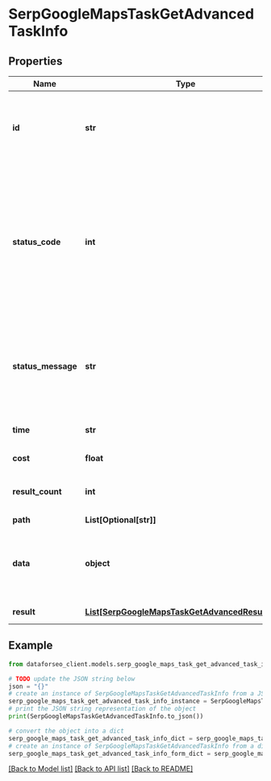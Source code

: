 # SerpGoogleMapsTaskGetAdvancedTaskInfo


## Properties

Name | Type | Description | Notes
------------ | ------------- | ------------- | -------------
**id** | **str** | task identifier unique task identifier in our system in the UUID format | [optional] 
**status_code** | **int** | status code of the task generated by DataForSEO, can be within the following range: 10000-60000 you can find the full list of the response codes here | [optional] 
**status_message** | **str** | informational message of the task you can find the full list of general informational messages here | [optional] 
**time** | **str** | execution time, seconds | [optional] 
**cost** | **float** | total tasks cost, USD | [optional] 
**result_count** | **int** | number of elements in the result array | [optional] 
**path** | **List[Optional[str]]** | URL path | [optional] 
**data** | **object** | contains the same parameters that you specified in the POST request | [optional] 
**result** | [**List[SerpGoogleMapsTaskGetAdvancedResultInfo]**](SerpGoogleMapsTaskGetAdvancedResultInfo.md) | array of results | [optional] 

## Example

```python
from dataforseo_client.models.serp_google_maps_task_get_advanced_task_info import SerpGoogleMapsTaskGetAdvancedTaskInfo

# TODO update the JSON string below
json = "{}"
# create an instance of SerpGoogleMapsTaskGetAdvancedTaskInfo from a JSON string
serp_google_maps_task_get_advanced_task_info_instance = SerpGoogleMapsTaskGetAdvancedTaskInfo.from_json(json)
# print the JSON string representation of the object
print(SerpGoogleMapsTaskGetAdvancedTaskInfo.to_json())

# convert the object into a dict
serp_google_maps_task_get_advanced_task_info_dict = serp_google_maps_task_get_advanced_task_info_instance.to_dict()
# create an instance of SerpGoogleMapsTaskGetAdvancedTaskInfo from a dict
serp_google_maps_task_get_advanced_task_info_form_dict = serp_google_maps_task_get_advanced_task_info.from_dict(serp_google_maps_task_get_advanced_task_info_dict)
```
[[Back to Model list]](../README.md#documentation-for-models) [[Back to API list]](../README.md#documentation-for-api-endpoints) [[Back to README]](../README.md)


